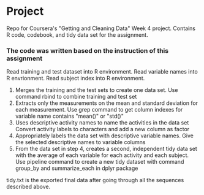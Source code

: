 # Project

Repo for Coursera's "Getting and Cleaning Data" Week 4 project. Contains R code, codebook, and tidy data set for the assignment.


### The code was written based on the instruction of this assignment
Read training and test dataset into R environment. Read variable names into R envrionment. Read subject index into R environment.

1. Merges the training and the test sets to create one data set. Use command rbind to combine training and test set
2. Extracts only the measurements on the mean and standard deviation for each measurement. Use grep command to get column indexes for variable name contains "mean()" or "std()"
3. Uses descriptive activity names to name the activities in the data set Convert activity labels to characters and add a new column as factor
4. Appropriately labels the data set with descriptive variable names. Give the selected descriptive names to variable columns
5. From the data set in step 4, creates a second, independent tidy data set with the average of each variable for each activity and each subject. Use pipeline command to create a new tidy dataset with command group_by and summarize_each in dplyr package

tidy.txt is the exported final data after going through all the sequences described above.